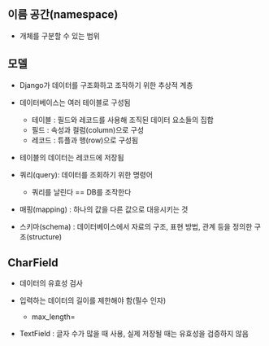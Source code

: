 ## 이름 공간(namespace)

- 개체를 구분할 수 있는 범위

## 모델

- Django가 데이터를 구조화하고 조작하기 위한 추상적 계층
- 데이터베이스는 여러 테이블로 구성됨
    - 테이블 : 필드와 레코드를 사용해 조직된 데이터 요소들의 집합
    - 필드 : 속성과 컬럼(column)으로 구성
    - 레코드 : 튜플과 행(row)으로 구성됨
    
- 테이블의 데이터는 레코드에 저장됨

- 쿼리(query): 데이터를 조회하기 위한 명령어
    - 쿼리를 날린다 == DB를 조작한다
    
- 매핑(mapping) : 하나의 값을 다른 값으로 대응시키는 것

-  스키마(schema) : 데이터베이스에서 자료의 구조, 표현 방법, 관계 등을 정의한 구조(structure)

## CharField

- 데이터의 유효성 검사
- 입력하는 데이터의 길이를 제한해야 함(필수 인자)
    - max_length=
    
- TextField : 글자 수가 많을 때 사용, 실제 저장될 때는 유효성을 검증하지 않음